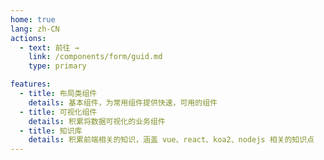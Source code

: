 ```yaml
---
home: true
lang: zh-CN
actions:
  - text: 前往 →
    link: /components/form/guid.md
    type: primary

features:
  - title: 布局类组件
    details: 基本组件，为常用组件提供快速，可用的组件
  - title: 可视化组件
    details: 积累将数据可视化的业务组件
  - title: 知识库
    details: 积累前端相关的知识，涵盖 vue、react、koa2、nodejs 相关的知识点
---
```

